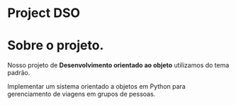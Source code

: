 # Project DSO

# Sobre o projeto.

Nosso projeto de **Desenvolvimento orientado ao objeto** utilizamos do tema padrão.

Implementar um sistema orientado a objetos em Python para gerenciamento de viagens em
grupos de pessoas.
